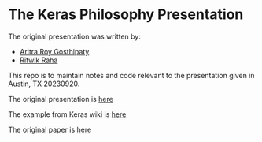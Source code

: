 # The Keras Philosophy Presentation

The original presentation was written by:

* [Aritra Roy Gosthipaty](https://twitter.com/ariG23498)
* [Ritwik Raha](https://twitter.com/ritwik_raha)

This repo is to maintain notes and code relevant to the
presentation given in Austin, TX 20230920.

The original presentation is [here](docs/The-Keras-Philosophy.pptx)

The example from Keras wiki is [here](https://keras.io/examples/vision/nerf/)

The original paper is [here](docs/nerfpaper.pdf)



